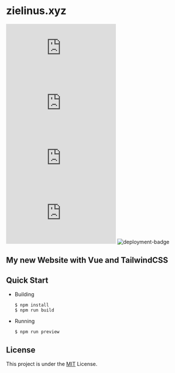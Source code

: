 # zielinus.xyz

![repo-size-badge](https://img.shields.io/github/repo-size/Zielin0/zielinus.xyz?style=flat-square)
![license-badge](https://img.shields.io/github/license/Zielin0/zielinus.xyz?style=flat-square)
![stars-badge](https://img.shields.io/github/stars/Zielin0/zielinus.xyz?style=flat-square)
![activity-badge](https://img.shields.io/github/commit-activity/m/Zielin0/zielinus.xyz?style=flat-square)
![deployment-badge](https://github.com/Zielin0/zielinus.xyz/actions/workflows/publish.yaml/badge.svg)

## My new Website with Vue and TailwindCSS

## Quick Start

- Building

  ```shell
  $ npm install
  $ npm run build
  ```

- Running

  ```shell
  $ npm run preview
  ```

## License

This project is under the [MIT](./LICENSE) License.
